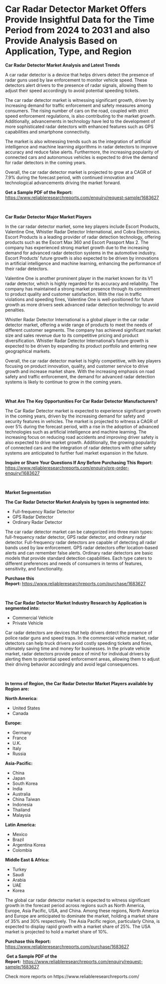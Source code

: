 <p><h1>Car Radar Detector Market Offers Provide Insightful Data for the Time Period from 2024 to 2031 and also Provide Analysis Based on Application, Type, and Region</h1></p><p><strong>Car Radar Detector Market Analysis and Latest Trends</strong></p>
<p><p>A car radar detector is a device that helps drivers detect the presence of radar guns used by law enforcement to monitor vehicle speed. These detectors alert drivers to the presence of radar signals, allowing them to adjust their speed accordingly to avoid potential speeding tickets.</p><p>The car radar detector market is witnessing significant growth, driven by increasing demand for traffic enforcement and safety measures among consumers. The rising number of cars on the road, coupled with strict speed enforcement regulations, is also contributing to the market growth. Additionally, advancements in technology have led to the development of more sophisticated radar detectors with enhanced features such as GPS capabilities and smartphone connectivity.</p><p>The market is also witnessing trends such as the integration of artificial intelligence and machine learning algorithms in radar detectors to improve accuracy and reduce false alerts. Furthermore, the increasing popularity of connected cars and autonomous vehicles is expected to drive the demand for radar detectors in the coming years.</p><p>Overall, the car radar detector market is projected to grow at a CAGR of 7.9% during the forecast period, with continued innovation and technological advancements driving the market forward.</p></p>
<p><strong>Get a Sample PDF of the Report:&nbsp;</strong> <a href="https://www.reliableresearchreports.com/enquiry/request-sample/1683627">https://www.reliableresearchreports.com/enquiry/request-sample/1683627</a></p>
<p>&nbsp;</p>
<p><strong>Car Radar Detector Major Market Players</strong></p>
<p><p>In the car radar detector market, some key players include Escort Products, Valentine One, Whistler Radar Detector International, and Cobra Electronics. Escort Products is a leading provider of radar detection technology, offering products such as the Escort Max 360 and Escort Passport Max 2. The company has experienced strong market growth due to the increasing demand for advanced radar detection systems in the automotive industry. Escort Products’ future growth is also expected to be driven by innovations in artificial intelligence and machine learning, enhancing the performance of their radar detectors.</p><p>Valentine One is another prominent player in the market known for its V1 radar detector, which is highly regarded for its accuracy and reliability. The company has maintained a strong market presence through its commitment to product quality and customer satisfaction. With the rise in traffic violations and speeding fines, Valentine One is well-positioned for future growth as more drivers seek advanced radar detection technology to avoid penalties.</p><p>Whistler Radar Detector International is a global player in the car radar detector market, offering a wide range of products to meet the needs of different customer segments. The company has achieved significant market size and sales revenue due to its competitive pricing and product diversification. Whistler Radar Detector International’s future growth is expected to be driven by expanding its product portfolio and entering new geographical markets.</p><p>Overall, the car radar detector market is highly competitive, with key players focusing on product innovation, quality, and customer service to drive growth and increase market share. With the increasing emphasis on road safety and traffic enforcement, the demand for advanced radar detection systems is likely to continue to grow in the coming years.</p></p>
<p>&nbsp;</p>
<p><strong>What Are The Key Opportunities For Car Radar Detector Manufacturers?</strong></p>
<p><p>The Car Radar Detector market is expected to experience significant growth in the coming years, driven by the increasing demand for safety and security features in vehicles. The market is projected to witness a CAGR of over 5% during the forecast period, with a rise in the adoption of advanced technologies such as artificial intelligence and machine learning. The increasing focus on reducing road accidents and improving driver safety is also expected to drive market growth. Additionally, the growing popularity of connected cars and the integration of radar detectors with other safety systems are anticipated to further fuel market expansion in the future.</p></p>
<p><strong>Inquire or Share Your Questions If Any Before Purchasing This Report:</strong> <a href="https://www.reliableresearchreports.com/enquiry/pre-order-enquiry/1683627">https://www.reliableresearchreports.com/enquiry/pre-order-enquiry/1683627</a></p>
<p>&nbsp;</p>
<p><strong>Market Segmentation</strong></p>
<p><strong>The Car Radar Detector Market Analysis by types is segmented into:</strong></p>
<p><ul><li>Full-frequency Radar Detector</li><li>GPS Radar Detector</li><li>Ordinary Radar Detector</li></ul></p>
<p><p>The car radar detector market can be categorized into three main types: full-frequency radar detector, GPS radar detector, and ordinary radar detector. Full-frequency radar detectors are capable of detecting all radar bands used by law enforcement. GPS radar detectors offer location-based alerts and can remember false alerts. Ordinary radar detectors are basic models that provide standard detection capabilities. Each type caters to different preferences and needs of consumers in terms of features, sensitivity, and functionality.</p></p>
<p><strong>Purchase this Report:&nbsp;</strong><a href="https://www.reliableresearchreports.com/purchase/1683627">https://www.reliableresearchreports.com/purchase/1683627</a></p>
<p>&nbsp;</p>
<p><strong>The Car Radar Detector Market Industry Research by Application is segmented into:</strong></p>
<p><ul><li>Commercial Vehicle</li><li>Private Vehicle</li></ul></p>
<p><p>Car radar detectors are devices that help drivers detect the presence of police radar guns and speed traps. In the commercial vehicle market, radar detectors can help truck drivers avoid costly speeding tickets and fines, ultimately saving time and money for businesses. In the private vehicle market, radar detectors provide peace of mind for individual drivers by alerting them to potential speed enforcement areas, allowing them to adjust their driving behavior accordingly and avoid legal consequences.</p></p>
<p>&nbsp;</p>
<p><strong>In terms of Region, the Car Radar Detector Market Players available by Region are:</strong></p>
<p>
    <p> <strong> North America: </strong>
        <ul>
            <li>United States</li>
            <li>Canada</li>
        </ul>
        </p> 
    <p> <strong> Europe: </strong>
        <ul>
            <li>Germany</li>
            <li>France</li>
            <li>U.K.</li>
            <li>Italy</li>
            <li>Russia</li>
        </ul>
        </p> 
    <p> <strong> Asia-Pacific: </strong>
        <ul>
            <li>China</li>
            <li>Japan</li>
            <li>South Korea</li>
            <li>India</li>
            <li>Australia</li>
            <li>China Taiwan</li>
            <li>Indonesia</li>
            <li>Thailand</li>
            <li>Malaysia</li>
        </ul>
        </p> 
    <p> <strong> Latin America: </strong>
        <ul>
            <li>Mexico</li>
            <li>Brazil</li>
            <li>Argentina Korea</li>
            <li>Colombia</li>
        </ul>
        </p> 
    <p> <strong> Middle East & Africa: </strong>
        <ul>
            <li>Turkey</li>
            <li>Saudi</li>
            <li>Arabia</li>
            <li>UAE</li>
            <li>Korea</li>
        </ul>
    </p>
    </p>
<p><p>The global car radar detector market is expected to witness significant growth in the forecast period across regions such as North America, Europe, Asia Pacific, USA, and China. Among these regions, North America and Europe are anticipated to dominate the market, holding a market share of 35% and 30% respectively. The Asia Pacific region, particularly China, is expected to display rapid growth with a market share of 25%. The USA market is projected to hold a market share of 10%.</p></p>
<p><strong>Purchase this Report: </strong><a href="https://www.reliableresearchreports.com/purchase/1683627">https://www.reliableresearchreports.com/purchase/1683627</a></p>
<p>&nbsp;<strong>Get a Sample PDF of the Report:&nbsp;&nbsp;</strong><a href="https://www.reliableresearchreports.com/enquiry/request-sample/1683627">https://www.reliableresearchreports.com/enquiry/request-sample/1683627</a></p>
<p><strong></strong></p>
<p>Check more reports on https://www.reliableresearchreports.com/</p>
